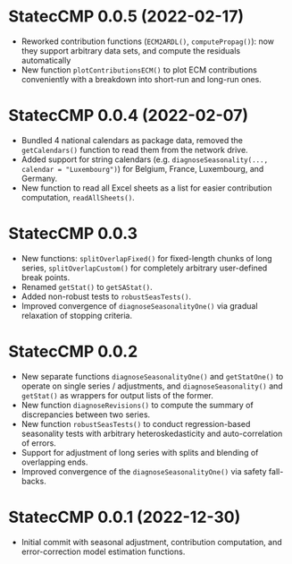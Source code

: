 # StatecCMP 0.0.5 (2022-02-17)

* Reworked contribution functions (`ECM2ARDL()`, `computePropag()`): now they support arbitrary data sets, and compute the residuals automatically
* New function `plotContributionsECM()` to plot ECM contributions conveniently with a breakdown into short-run and long-run ones.

# StatecCMP 0.0.4 (2022-02-07)

* Bundled 4 national calendars as package data, removed the `getCalendars()` function to read them from the network drive.
* Added support for string calendars (e.g. `diagnoseSeasonality(..., calendar = "Luxembourg")`) for Belgium, France, Luxembourg, and Germany.
* New function to read all Excel sheets as a list for easier contribution computation, `readAllSheets()`.

# StatecCMP 0.0.3

* New functions: `splitOverlapFixed()` for fixed-length chunks of long series, `splitOverlapCustom()` for completely arbitrary user-defined break points.
* Renamed `getStat()` to `getSAStat()`.
* Added non-robust tests to `robustSeasTests()`.
* Improved convergence of `diagnoseSeasonalityOne()` via gradual relaxation of stopping criteria.

# StatecCMP 0.0.2

* New separate functions `diagnoseSeasonalityOne()` and `getStatOne()` to operate on single series / adjustments, and `diagnoseSeasonality()` and `getStat()` as wrappers for output lists of the former.
* New function `diagnoseRevisions()` to compute the summary of discrepancies between two series.
* New function `robustSeasTests()` to conduct regression-based seasonality tests with arbitrary heteroskedasticity and auto-correlation of errors.
* Support for adjustment of long series with splits and blending of overlapping ends.
* Improved convergence of the `diagnoseSeasonalityOne()` via safety fall-backs.

# StatecCMP 0.0.1 (2022-12-30)

* Initial commit with seasonal adjustment, contribution computation, and error-correction model estimation functions.
